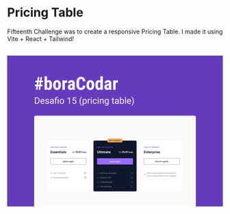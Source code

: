 <h1><strong>Pricing Table</strong></h1>

<p>Fifteenth Challenge was to create a responsive Pricing Table. I made it using Vite + React + Tailwind!</p>

<br>

<img src='./src/assets/capa.png'>

<br>
<!-- <a href='https://kanban-challenge12.vercel.app/' target='_blank'>Deploy</a> -->